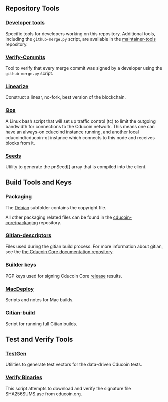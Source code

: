 Repository Tools
---------------------

### [Developer tools](/contrib/devtools) ###
Specific tools for developers working on this repository.
Additional tools, including the `github-merge.py` script, are available in the [maintainer-tools](https://github.com/cducoin-core/cducoin-maintainer-tools) repository.

### [Verify-Commits](/contrib/verify-commits) ###
Tool to verify that every merge commit was signed by a developer using the `github-merge.py` script.

### [Linearize](/contrib/linearize) ###
Construct a linear, no-fork, best version of the blockchain.

### [Qos](/contrib/qos) ###

A Linux bash script that will set up traffic control (tc) to limit the outgoing bandwidth for connections to the Cducoin network. This means one can have an always-on cducoind instance running, and another local cducoind/cducoin-qt instance which connects to this node and receives blocks from it.

### [Seeds](/contrib/seeds) ###
Utility to generate the pnSeed[] array that is compiled into the client.

Build Tools and Keys
---------------------

### Packaging ###
The [Debian](/contrib/debian) subfolder contains the copyright file.

All other packaging related files can be found in the [cducoin-core/packaging](https://github.com/cducoin-core/packaging) repository.

### [Gitian-descriptors](/contrib/gitian-descriptors) ###
Files used during the gitian build process. For more information about gitian, see the [the Cducoin Core documentation repository](https://github.com/cducoin-core/docs).

### [Builder keys](/contrib/builder-keys)
PGP keys used for signing Cducoin Core [release](/doc/release-process.md) results.

### [MacDeploy](/contrib/macdeploy) ###
Scripts and notes for Mac builds.

### [Gitian-build](/contrib/gitian-build.py) ###
Script for running full Gitian builds.

Test and Verify Tools
---------------------

### [TestGen](/contrib/testgen) ###
Utilities to generate test vectors for the data-driven Cducoin tests.

### [Verify Binaries](/contrib/verifybinaries) ###
This script attempts to download and verify the signature file SHA256SUMS.asc from cducoin.org.
